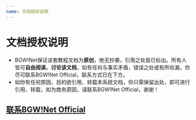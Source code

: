 ```yaml
---
name: 文档授权说明
---
```


# 文档授权说明
- BGW!Net保证该套教程文档为**原创**，绝无抄袭，引用之处皆已标出。所有人皆可**自由阅读、讨论该文档**，如有任何与事实矛盾，错误之处或有所纰漏，你尽可联系BGW!Net Official，联系方式已在下方。
- 如你有任何原因、目的欲引用、转载本系统文档，你只需保留出处，即可进行引用、转载，如为商务原因，请联系BGW!Net Official，谢谢！

## [联系BGW!Net Official][1]


  [1]: https://support.frankjun.com/docs/contact

